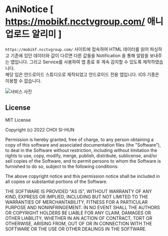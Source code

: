 # AniNotice [ https://mobikf.ncctvgroup.com/ 애니 업로드 알리미 ]
`https://mobikf.ncctvgroup.com/` 사이트에 접속하여 HTML 데이터를 읽어 파싱하고 기존에 있던 데이터와 값이 다르면 다른 값들을 Notification 을 통해 알람을 보내주는 앱입니다. 그리고 Service를 사용하여 앱 종료 후 계속 감지할 수 있도록 제작하였습니다.
<br />
해당 입은 안드로이드 스튜디오로 제작되었고 안드로이드 전용 앱입니다. IOS 기종은 이용할 수 없습니다.

![서비스 사진](https://i.imgur.com/vRK75zx.jpg)


## License
MIT License

Copyright (c) 2022 CHOI SI-HUN

Permission is hereby granted, free of charge, to any person obtaining a copy
of this software and associated documentation files (the "Software"), to deal
in the Software without restriction, including without limitation the rights
to use, copy, modify, merge, publish, distribute, sublicense, and/or sell
copies of the Software, and to permit persons to whom the Software is
furnished to do so, subject to the following conditions:

The above copyright notice and this permission notice shall be included in all
copies or substantial portions of the Software.

THE SOFTWARE IS PROVIDED "AS IS", WITHOUT WARRANTY OF ANY KIND, EXPRESS OR
IMPLIED, INCLUDING BUT NOT LIMITED TO THE WARRANTIES OF MERCHANTABILITY,
FITNESS FOR A PARTICULAR PURPOSE AND NONINFRINGEMENT. IN NO EVENT SHALL THE
AUTHORS OR COPYRIGHT HOLDERS BE LIABLE FOR ANY CLAIM, DAMAGES OR OTHER
LIABILITY, WHETHER IN AN ACTION OF CONTRACT, TORT OR OTHERWISE, ARISING FROM,
OUT OF OR IN CONNECTION WITH THE SOFTWARE OR THE USE OR OTHER DEALINGS IN THE
SOFTWARE.

